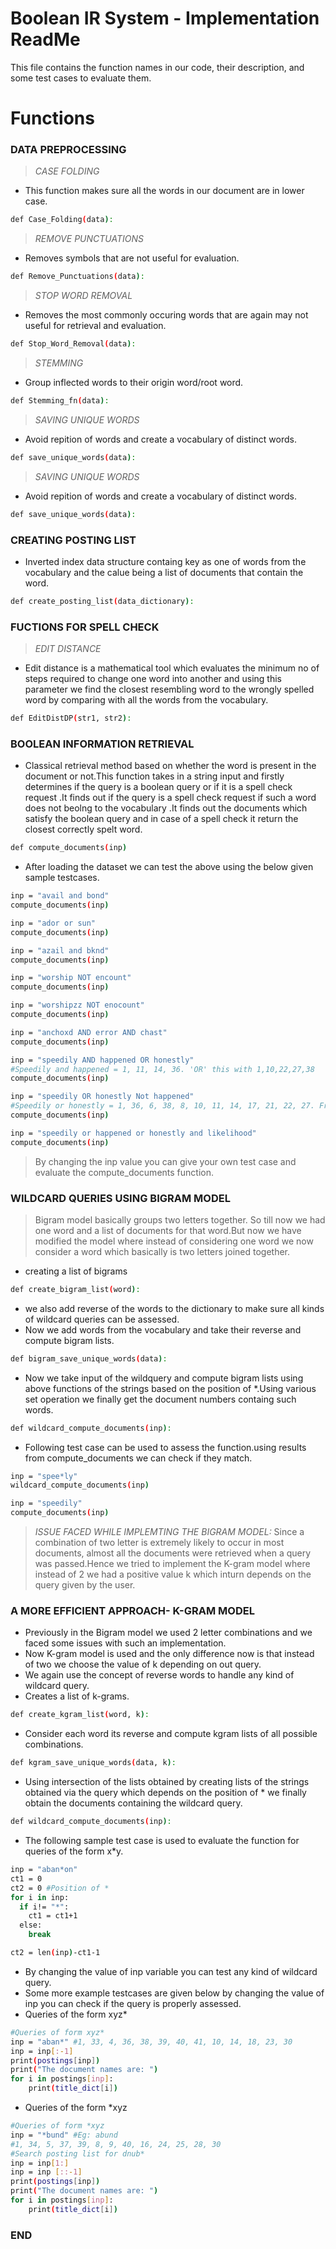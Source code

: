 # Boolean IR System - Implementation ReadMe

This file contains the function names in our code, their description, and some test cases to evaluate them.

# Functions
###  DATA PREPROCESSING
> _CASE FOLDING_
- This function makes sure all the words in our document are in lower case.
```sh
def Case_Folding(data):
```

> _REMOVE PUNCTUATIONS_
- Removes symbols that are not useful for evaluation.
```sh
def Remove_Punctuations(data):
```
 
> _STOP WORD REMOVAL_
- Removes the most commonly occuring words that are again may not useful for retrieval and evaluation.
```sh
def Stop_Word_Removal(data):
```

> _STEMMING_
- Group inflected words to their origin word/root word.
```sh
def Stemming_fn(data):
```

> _SAVING UNIQUE WORDS_
- Avoid repition of words and create a vocabulary of distinct words.
```sh
def save_unique_words(data):
```

> _SAVING UNIQUE WORDS_
- Avoid repition of words and create a vocabulary of distinct words.
```sh
def save_unique_words(data):
```

### CREATING POSTING LIST 
- Inverted index data structure containg key as one of words from the vocabulary and the calue being a list of documents that contain the word.

```sh
def create_posting_list(data_dictionary):
```
### FUCTIONS FOR SPELL CHECK 
> _EDIT DISTANCE_
- Edit distance is a mathematical tool which evaluates the minimum no of steps required to change one word into another and using this parameter we find the closest resembling word to the wrongly spelled word by comparing with all the words from the vocabulary.

```sh
def EditDistDP(str1, str2):
```
### BOOLEAN INFORMATION RETRIEVAL
- Classical retrieval method based on whether the word is present in the document or not.This function takes in a string input and firstly determines if the query is a boolean query or if it is a spell check request .It finds out if the query is a spell check request if such a word does not beolng to the vocabulary .It finds out the documents which satisfy the boolean query and in case of a spell check it return the closest correctly spelt word.
```sh
def compute_documents(inp)
```

- After loading the dataset we can test the above using the below given sample testcases.
```sh
inp = "avail and bond" 
compute_documents(inp)

inp = "ador or sun"
compute_documents(inp)

inp = "azail and bknd"
compute_documents(inp)

inp = "worship NOT encount"
compute_documents(inp)

inp = "worshipzz NOT enocount"
compute_documents(inp)

inp = "anchoxd AND error AND chast" 
compute_documents(inp)

inp = "speedily AND happened OR honestly" 
#Speedily and happened = 1, 11, 14, 36. 'OR' this with 1,10,22,27,38
compute_documents(inp)

inp = "speedily OR honestly Not happened" 
#Speedily or honestly = 1, 36, 6, 38, 8, 10, 11, 14, 17, 21, 22, 27. From this remove 1, 7, 11, 12, 14, 22, 25, 33, 34, 36, 38
compute_documents(inp)

inp = "speedily or happened or honestly and likelihood" 
compute_documents(inp)
```
> By changing the inp value you can give your own test case and evaluate the compute_documents function.

### WILDCARD QUERIES USING BIGRAM MODEL
>Bigram model basically groups two letters together. So till now we had one word and a list of documents for that word.But now we have modified the model where instead of considering one word we now consider a word which basically is two letters joined together.
- creating a list of bigrams
```sh
def create_bigram_list(word):
```
- we also add reverse of the words to the dictionary to make sure all kinds of wildcard queries can be assessed.
- Now we add words from the vocabulary and take their reverse and compute bigram lists.

```sh
def bigram_save_unique_words(data):
```
- Now we take input of the wildquery and compute bigram lists using above functions of the strings based on the position of *.Using various set operation we finally get the document numbers containg such words.
```sh
def wildcard_compute_documents(inp):
```
- Following test case can be used to assess the function.using results from compute_documents we can check if they match.
```sh
inp = "spee*ly"
wildcard_compute_documents(inp)

inp = "speedily"
compute_documents(inp)
```
> _ISSUE FACED WHILE IMPLEMTING THE BIGRAM MODEL:_
>Since a combination of two letter is extremely likely to occur in most documents, almost all the documents were retrieved when a query was passed.Hence we tried to implement the K-gram model where instead of 2 we had a positive value k which inturn depends on the query given by the user.

### A MORE EFFICIENT APPROACH- K-GRAM MODEL

- Previously in the Bigram model we used 2 letter combinations and we faced some issues with such an implementation.
- Now K-gram model is used and the only difference now is that instead of two we choose the value of k depending on out query.
- We again use the concept of reverse words to handle any kind of wildcard query.
- Creates a list of k-grams.
```sh
def create_kgram_list(word, k):
```
- Consider each word its reverse and compute kgram lists of all possible combinations.
```sh
def kgram_save_unique_words(data, k):
```
- Using intersection of the lists obtained by creating lists of the strings obtained via the query which depends on the position of * we finally obtain the documents containing the wildcard query.
```sh
def wildcard_compute_documents(inp):
```
- The following sample test case is used to evaluate the function for queries of the form x*y.
```sh
inp = "aban*on" 
ct1 = 0
ct2 = 0 #Position of *
for i in inp: 
  if i!= "*":
    ct1 = ct1+1
  else:
    break

ct2 = len(inp)-ct1-1
```
- By changing the value of inp variable you can test any kind of wildcard query.
- Some more example testcases are given below by changing the value of inp you can check if the query is properly assessed.
-  Queries of the form xyz*
```sh
#Queries of form xyz* 
inp = "aban*" #1, 33, 4, 36, 38, 39, 40, 41, 10, 14, 18, 23, 30
inp = inp[:-1]
print(postings[inp])
print("The document names are: ")
for i in postings[inp]: 
    print(title_dict[i])
```
-  Queries of the form *xyz
```sh
#Queries of form *xyz
inp = "*bund" #Eg: abund
#1, 34, 5, 37, 39, 8, 9, 40, 16, 24, 25, 28, 30
#Search posting list for dnub*
inp = inp[1:]
inp = inp [::-1]
print(postings[inp])
print("The document names are: ")
for i in postings[inp]: 
    print(title_dict[i])
```
### END










